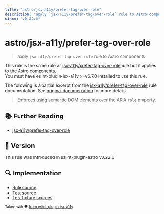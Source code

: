 ```yaml
---
title: "astro/jsx-a11y/prefer-tag-over-role"
description: "apply `jsx-a11y/prefer-tag-over-role` rule to Astro components"
since: "v0.22.0"
---
```


# astro/jsx-a11y/prefer-tag-over-role

> apply `jsx-a11y/prefer-tag-over-role` rule to Astro components

This rule is the same rule as [jsx-a11y/prefer-tag-over-role] rule but it applies to the Astro components.  
You must have [eslint-plugin-jsx-a11y] >=v6.7.0 installed to use this rule.

[eslint-plugin-jsx-a11y]: https://github.com/jsx-eslint/eslint-plugin-jsx-a11y
[jsx-a11y/prefer-tag-over-role]: https://github.com/jsx-eslint/eslint-plugin-jsx-a11y/tree/HEAD/docs/rules/prefer-tag-over-role.md

The following is a partial excerpt from the [jsx-a11y/prefer-tag-over-role] rule documentation. See [original documentation][jsx-a11y/prefer-tag-over-role] for more details.

> Enforces using semantic DOM elements over the ARIA `role` property.

## :books: Further Reading

- [jsx-a11y/prefer-tag-over-role]

## :rocket: Version

This rule was introduced in eslint-plugin-astro v0.22.0

## :mag: Implementation

- [Rule source](https://github.com/ota-meshi/eslint-plugin-astro/blob/main/src/rules/jsx-a11y/prefer-tag-over-role.ts)
- [Test source](https://github.com/ota-meshi/eslint-plugin-astro/blob/main/tests/src/rules/jsx-a11y/prefer-tag-over-role.ts)
- [Test fixture sources](https://github.com/ota-meshi/eslint-plugin-astro/tree/main/tests/fixtures/rules/jsx-a11y/prefer-tag-over-role)

<sup>Taken with ❤️ [from eslint-plugin-jsx-a11y](https://github.com/jsx-eslint/eslint-plugin-jsx-a11y/tree/HEAD/docs/rules/prefer-tag-over-role.md)</sup>
